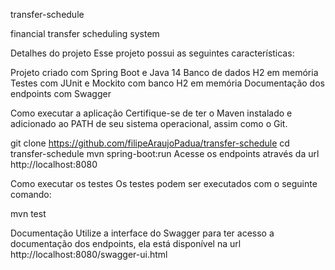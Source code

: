 transfer-schedule

financial transfer scheduling system

Detalhes do projeto
Esse projeto possui as seguintes características:

Projeto criado com Spring Boot e Java 14
Banco de dados H2 em memória
Testes com JUnit e Mockito com banco H2 em memória
Documentação dos endpoints com Swagger

Como executar a aplicação
Certifique-se de ter o Maven instalado e adicionado ao PATH de seu sistema operacional, assim como o Git.

git clone https://github.com/filipeAraujoPadua/transfer-schedule
cd transfer-schedule
mvn spring-boot:run
Acesse os endpoints através da url http://localhost:8080

Como executar os testes
Os testes podem ser executados com o seguinte comando:

mvn test

Documentação
Utilize a interface do Swagger para ter acesso a documentação dos endpoints, ela está disponível na url http://localhost:8080/swagger-ui.html

